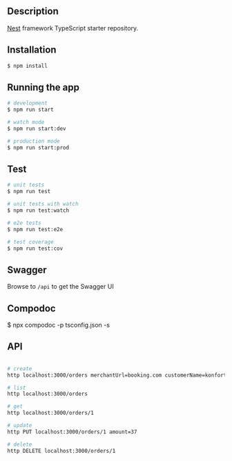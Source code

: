 ## Description

[Nest](https://github.com/nestjs/nest) framework TypeScript starter repository.

## Installation

```bash
$ npm install
```

## Running the app

```bash
# development
$ npm run start

# watch mode
$ npm run start:dev

# production mode
$ npm run start:prod
```

## Test

```bash
# unit tests
$ npm run test

# unit tests with watch
$ npm run test:watch

# e2e tests
$ npm run test:e2e

# test coverage
$ npm run test:cov
```

## Swagger

Browse to `/api` to get the Swagger UI

## Compodoc

$ npx compodoc -p tsconfig.json -s

## API

```bash

# create
http localhost:3000/orders merchantUrl=booking.com customerName=konfortes amount=73

# list
http localhost:3000/orders

# get
http localhost:3000/orders/1

# update
http PUT localhost:3000/orders/1 amount=37

# delete
http DELETE localhost:3000/orders/1
```
